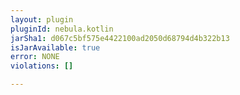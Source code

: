```yaml
---
layout: plugin
pluginId: nebula.kotlin
jarSha1: d067c5bf575e4422100ad2050d68794d4b322b13
isJarAvailable: true
error: NONE
violations: []

---
```

